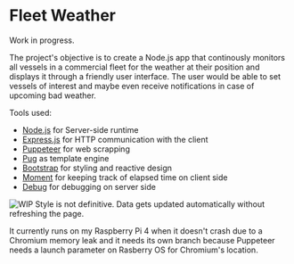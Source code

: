 # Fleet Weather

Work in progress.

The project's objective is to create a Node.js app that continously monitors all vessels in a commercial fleet for the weather at their position and displays it through a friendly user interface. The user would be able to set vessels of interest and maybe even receive notifications in case of upcoming bad weather.

Tools used:

- [Node.js](https://github.com/nodejs) for Server-side runtime
- [Express.js](https://github.com/expressjs/express) for HTTP communication with the client
- [Puppeteer](https://github.com/puppeteer/puppeteer) for web scrapping
- [Pug](https://github.com/pugjs) as template engine
- [Bootstrap](https://github.com/twbs/bootstrap) for styling and reactive design
- [Moment](https://github.com/moment/moment/) for keeping track of elapsed time on client side
- [Debug](https://www.npmjs.com/package/debug) for debugging on server side

![WIP](https://i.imgur.com/826MJ0X.jpg)
Style is not definitive. Data gets updated automatically without refreshing the page.

It currently runs on my Raspberry Pi 4 when it doesn't crash due to a Chromium memory leak and it needs its own branch because Puppeteer needs a launch parameter on Rasberry OS for Chromium's location.
